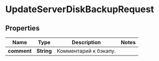 

# UpdateServerDiskBackupRequest


## Properties

| Name | Type | Description | Notes |
|------------ | ------------- | ------------- | -------------|
|**comment** | **String** | Комментарий к бэкапу. |  |




